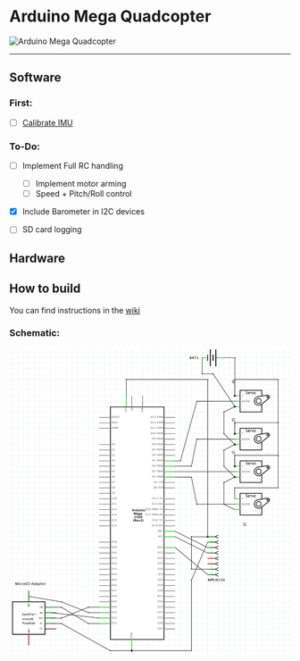 # Arduino Mega Quadcopter
![Arduino Mega Quadcopter](http://033310b.netsolhost.com/Arduino/wp-content/uploads/2011/02/arduino-banner.jpg)
***


## Software 
### First:
- [ ] [Calibrate IMU](http://www.i2cdevlib.com/forums/topic/96-arduino-sketch-to-automatically-calculate-mpu6050-offsets/)

### To-Do:
- [ ] Implement Full RC handling
  - [ ] Implement motor arming
  - [ ] Speed + Pitch/Roll control
- [x] Include Barometer in I2C devices
- [ ] SD card logging


## Hardware
## How to build 
You can find instructions in the [wiki](https://github.com/MarcusKrautwurst/quadcopter_v1/wiki/1.-Introduction) 

### Schematic:
![schematic](https://github.com/MarcusKrautwurst/quadcopter_v1/blob/master/schematics/schematic.png)
